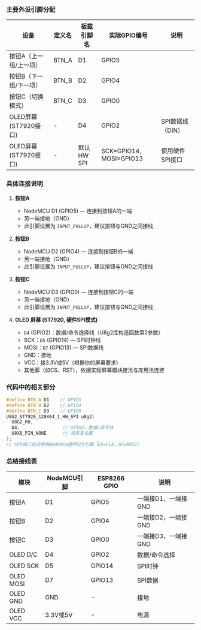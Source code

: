

### 主要外设引脚分配

| 设备               | 定义名 | 板载引脚名 | 实际GPIO编号 | 说明           |
|--------------------|--------|------------|--------------|----------------|
| 按钮A（上一组/上一项） | BTN_A  | D1         | GPIO5        |                |
| 按钮B（下一组/下一项） | BTN_B  | D2         | GPIO4        |                |
| 按钮C（切换模式）      | BTN_C  | D3         | GPIO0        |                |
| OLED屏幕(ST7920接口)  | -      | D4         | GPIO2        | SPI数据线（DIN）|
| OLED屏幕(ST7920接口)  | -      | 默认HW SPI | SCK=GPIO14, MOSI=GPIO13 | 使用硬件SPI接口 |

### 具体连接说明

1. **按钮A**  
   - NodeMCU D1 (GPIO5) — 连接到按钮A的一端  
   - 另一端接地（GND）
   - 此引脚设置为 `INPUT_PULLUP`，建议按钮与GND之间接线

2. **按钮B**  
   - NodeMCU D2 (GPIO4) — 连接到按钮B的一端  
   - 另一端接地（GND）
   - 此引脚设置为 `INPUT_PULLUP`，建议按钮与GND之间接线

3. **按钮C**  
   - NodeMCU D3 (GPIO0) — 连接到按钮C的一端  
   - 另一端接地（GND）
   - 此引脚设置为 `INPUT_PULLUP`，建议按钮与GND之间接线

4. **OLED 屏幕 (ST7920, 硬件SPI模式)**
   - `D4` (GPIO2)：数据/命令选择线（U8g2库构造函数第2参数）
   - SCK：`D5` (GPIO14) — SPI时钟线
   - MOSI：`D7` (GPIO13) — SPI数据线
   - GND：接地
   - VCC：接3.3V或5V（根据你的屏幕要求）
   - 其他脚（如CS、RST），依据实际屏幕模块接法与库用法连接

### 代码中的相关部分

```c++
#define BTN_A D1    // GPIO5
#define BTN_B D2    // GPIO4
#define BTN_C D3    // GPIO0
U8G2_ST7920_128X64_1_HW_SPI u8g2(
  U8G2_R0,
  D4,                // GPIO2，数据/命令线
  U8X8_PIN_NONE      // 没有复位脚
);
// SPI接口自动使用NodeMCU硬件SPI引脚（D5=CLK，D7=MOSI）
```

### 总结接线表

| 模块    | NodeMCU引脚 | ESP8266 GPIO | 说明           |
|---------|-------------|--------------|----------------|
| 按钮A   | D1          | GPIO5        | 一端接D1，一端接GND |
| 按钮B   | D2          | GPIO4        | 一端接D2，一端接GND |
| 按钮C   | D3          | GPIO0        | 一端接D3，一端接GND |
| OLED D/C| D4          | GPIO2        | 数据/命令选择  |
| OLED SCK| D5          | GPIO14       | SPI时钟        |
| OLED MOSI| D7         | GPIO13       | SPI数据        |
| OLED GND| GND         | -            | 接地           |
| OLED VCC| 3.3V或5V    | -            | 电源           |
